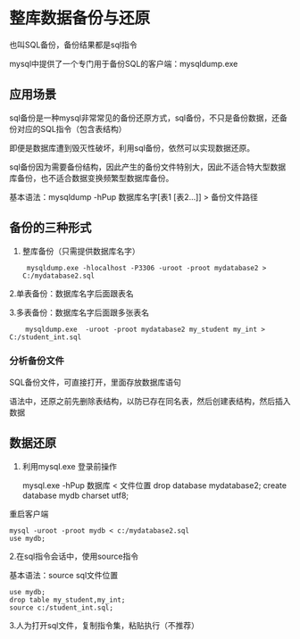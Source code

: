 # 整库数据备份与还原

也叫SQL备份，备份结果都是sql指令

mysql中提供了一个专门用于备份SQL的客户端：mysqldump.exe

## 应用场景

sql备份是一种mysql非常常见的备份还原方式，sql备份，不只是备份数据，还备份对应的SQL指令（包含表结构）

即便是数据库遭到毁灭性破坏，利用sql备份，依然可以实现数据还原。

sql备份因为需要备份结构，因此产生的备份文件特别大，因此不适合特大型数据库备份，也不适合数据变换频繁型数据库备份。

基本语法：mysqldump -hPup 数据库名字[表1  [表2...]] > 备份文件路径

## 备份的三种形式

1. 整库备份（只需提供数据库名字）

        mysqldump.exe -hlocalhost -P3306 -uroot -proot mydatabase2 > C:/mydatabase2.sql

2.单表备份：数据库名字后面跟表名

3.多表备份：数据库名字后面跟多张表名

        mysqldump.exe  -uroot -proot mydatabase2 my_student my_int > C:/student_int.sql

### 分析备份文件

SQL备份文件，可直接打开，里面存放数据库语句

语法中，还原之前先删除表结构，以防已存在同名表，然后创建表结构，然后插入数据

## 数据还原

1. 利用mysql.exe 登录前操作

    mysql.exe -hPup 数据库 < 文件位置
    drop database mydatabase2;
    create database mydb charset utf8;

重启客户端

    mysql -uroot -proot mydb < c:/mydatabase2.sql
    use mydb;

2.在sql指令会话中，使用source指令

基本语法：source sql文件位置

    use mydb;
    drop table my_student,my_int;
    source c:/student_int.sql;

3.人为打开sql文件，复制指令集，粘贴执行（不推荐）